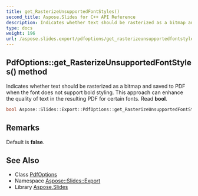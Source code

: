 ```yaml
---
title: get_RasterizeUnsupportedFontStyles()
second_title: Aspose.Slides for C++ API Reference
description: Indicates whether text should be rasterized as a bitmap and saved to PDF when the font does not support bold styling. This approach can enhance the quality of text in the resulting PDF for certain fonts. Read bool.
type: docs
weight: 196
url: /aspose.slides.export/pdfoptions/get_rasterizeunsupportedfontstyles/
---
```

## PdfOptions::get_RasterizeUnsupportedFontStyles() method


Indicates whether text should be rasterized as a bitmap and saved to PDF when the font does not support bold styling. This approach can enhance the quality of text in the resulting PDF for certain fonts. Read **bool**.

```cpp
bool Aspose::Slides::Export::PdfOptions::get_RasterizeUnsupportedFontStyles() override
```

## Remarks


Default is **false**. 
## See Also

* Class [PdfOptions](../)
* Namespace [Aspose::Slides::Export](../../)
* Library [Aspose.Slides](../../../)